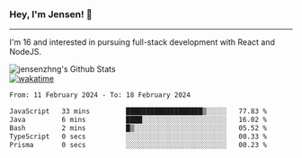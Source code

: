 ### Hey, I'm Jensen! 👋

---

I'm 16 and interested in pursuing full-stack development with React and NodeJS.

![jensenzhng's Github Stats](https://github-readme-stats.vercel.app/api?username=jensenzhng&theme=dark&show_icons=true&count_private=true)
<br />
[![wakatime](https://wakatime.com/badge/user/cbfc263d-3611-4e36-8278-8fad45fe3f62.svg)](https://wakatime.com/@cbfc263d-3611-4e36-8278-8fad45fe3f62)

<!--START_SECTION:waka-->

```txt
From: 11 February 2024 - To: 18 February 2024

JavaScript   33 mins         ███████████████████▒░░░░░   77.83 %
Java         6 mins          ████░░░░░░░░░░░░░░░░░░░░░   16.02 %
Bash         2 mins          █▒░░░░░░░░░░░░░░░░░░░░░░░   05.52 %
TypeScript   0 secs          ░░░░░░░░░░░░░░░░░░░░░░░░░   00.33 %
Prisma       0 secs          ░░░░░░░░░░░░░░░░░░░░░░░░░   00.23 %
```

<!--END_SECTION:waka-->
